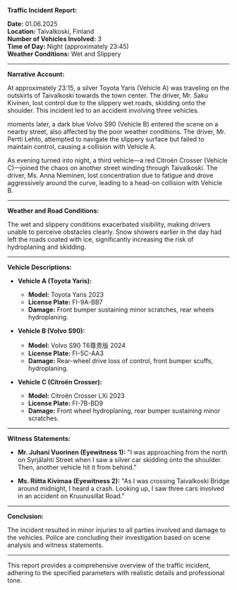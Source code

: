

**Traffic Incident Report:**

**Date:** 01.06.2025  
**Location:** Taivalkoski, Finland  
**Number of Vehicles Involved:** 3  
**Time of Day:** Night (approximately 23:45)  
**Weather Conditions:** Wet and Slippery

---

**Narrative Account:**

At approximately 23:15, a silver Toyota Yaris (Vehicle A) was traveling on the outskirts of Taivalkoski towards the town center. The driver, Mr. Saku Kivinen, lost control due to the slippery wet roads, skidding onto the shoulder. This incident led to an accident involving three vehicles.

 moments later, a dark blue Volvo S90 (Vehicle B) entered the scene on a nearby street, also affected by the poor weather conditions. The driver, Mr. Pertti Lehto, attempted to navigate the slippery surface but failed to maintain control, causing a collision with Vehicle A.

As evening turned into night, a third vehicle—a red Citroën Crosser (Vehicle C)—joined the chaos on another street winding through Taivalkoski. The driver, Ms. Anna Nieminen, lost concentration due to fatigue and drove aggressively around the curve, leading to a head-on collision with Vehicle B.

---

**Weather and Road Conditions:**

The wet and slippery conditions exacerbated visibility, making drivers unable to perceive obstacles clearly. Snow showers earlier in the day had left the roads coated with ice, significantly increasing the risk of hydroplaning and skidding.

---

**Vehicle Descriptions:**

- **Vehicle A (Toyota Yaris):**
  - **Model:** Toyota Yaris 2023
  - **License Plate:** FI-9A-BB7
  - **Damage:** Front bumper sustaining minor scratches, rear wheels hydroplaning.

- **Vehicle B (Volvo S90):**
  - **Model:** Volvo S90 T6尊贵版 2024
  - **License Plate:** FI-5C-AA3
  - **Damage:** Rear-wheel drive loss of control, front bumper scuffs, hydroplaning.

- **Vehicle C (Citroën Crosser):**
  - **Model:** Citroën Crosser LXi 2023
  - **License Plate:** FI-7B-BD9
  - **Damage:** Front wheel hydroplaning, rear bumper sustaining minor scratches.

---

**Witness Statements:**

- **Mr. Juhani Vuorinen (Eyewitness 1):** "I was approaching from the north on Syrjälahti Street when I saw a silver car skidding onto the shoulder. Then, another vehicle hit it from behind."

- **Ms. Riitta Kivimaa (Eyewitness 2):** "As I was crossing Taivalkoski Bridge around midnight, I heard a crash. Looking up, I saw three cars involved in an accident on Kruunusillat Road."

---

**Conclusion:**

The incident resulted in minor injuries to all parties involved and damage to the vehicles. Police are concluding their investigation based on scene analysis and witness statements.

--- 

This report provides a comprehensive overview of the traffic incident, adhering to the specified parameters with realistic details and professional tone.